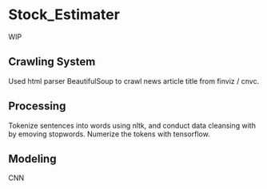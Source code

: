 # Stock_Estimater

WIP 

## Crawling System 
Used html parser BeautifulSoup to crawl news article title from finviz / cnvc.

## Processing 
Tokenize sentences into words using nltk, and conduct data cleansing with by emoving stopwords.
Numerize the tokens with tensorflow. 

## Modeling 
CNN 
